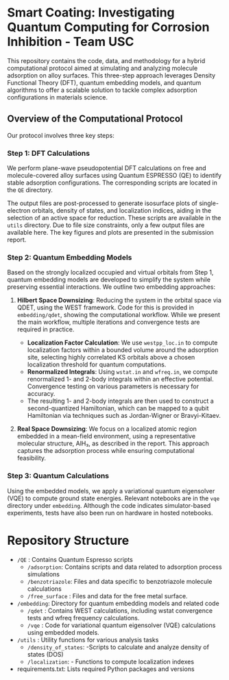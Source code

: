 # Smart Coating: Investigating Quantum Computing for Corrosion Inhibition - Team USC

This repository contains the code, data, and methodology for a hybrid computational protocol aimed at simulating and analyzing molecule adsorption on alloy surfaces. This three-step approach leverages Density Functional Theory (DFT), quantum embedding models, and quantum algorithms to offer a scalable solution to tackle complex adsorption configurations in materials science.

## Overview of the Computational Protocol

Our protocol involves three key steps:

### Step 1: DFT Calculations
We perform plane-wave pseudopotential DFT calculations on free and molecule-covered alloy surfaces using Quantum ESPRESSO (QE) to identify stable adsorption configurations. The corresponding scripts are located in the `QE` directory.

The output files are post-processed to generate isosurface plots of single-electron orbitals, density of states, and localization indices, aiding in the selection of an active space for reduction. These scripts are available in the `utils` directory. Due to file size constraints, only a few output files are available here. The key figures and plots are presented in the submission report.

### Step 2: Quantum Embedding Models
Based on the strongly localized occupied and virtual orbitals from Step 1, quantum embedding models are developed to simplify the system while preserving essential interactions. We outline two embedding approaches:

1. **Hilbert Space Downsizing**: Reducing the system in the orbital space via QDET, using the WEST framework. Code for this is provided in `embedding/qdet`, showing the computational workflow. While we present the main workflow, multiple iterations and convergence tests are required in practice.

    - **Localization Factor Calculation**: We use `westpp_loc.in` to compute localization factors within a bounded volume around the adsorption site, selecting highly correlated KS orbitals above a chosen localization threshold for quantum computations.
    - **Renormalized Integrals**: Using `wstat.in` and `wfreq.in`, we compute renormalized 1- and 2-body integrals within an effective potential. Convergence testing on various parameters is necessary for accuracy.
    - The resulting 1- and 2-body integrals are then used to construct a second-quantized Hamiltonian, which can be mapped to a qubit Hamiltonian via techniques such as Jordan-Wigner or Bravyi-Kitaev.

2. **Real Space Downsizing**: We focus on a localized atomic region embedded in a mean-field environment, using a representative molecular structure, AlH₃, as described in the report. This approach captures the adsorption process while ensuring computational feasibility.

### Step 3: Quantum Calculations
Using the embedded models, we apply a variational quantum eigensolver (VQE) to compute ground state energies. Relevant notebooks are in the `vqe` directory under `embedding`. Although the code indicates simulator-based experiments, tests have also been run on hardware in hosted notebooks.

# Repository Structure
- `/QE` : Contains Quantum Espresso scripts
    - `/adsorption`: Contains scripts and data related to adsorption process simulations
    - `/benzotriazole`: Files and data specific to benzotriazole molecule calculations
    - `/free_surface` : Files and data for the free metal surface. 
- `/embedding`: Directory for quantum embedding models and related code
    - `/qdet` : Contains WEST calculations, including wstat convergence tests and wfreq frequency calculations.
    - `/vqe` : Code for variational quantum eigensolver (VQE) calculations using embedded models.
- `/utils` : Utility functions for various analysis tasks
    - `/density_of_states`: -Scripts to calculate and analyze density of states (DOS)
    - `/localization`: - Functions to compute localization indexes
- requirements.txt: Lists required Python packages and versions
